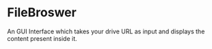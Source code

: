 # FileBroswer
An GUI Interface which takes your drive URL as input and displays the content present inside it.
